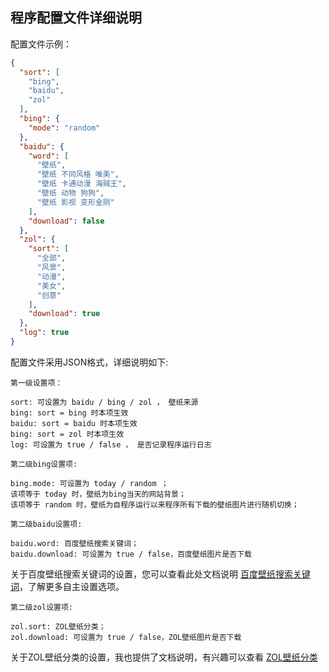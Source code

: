 ## 程序配置文件详细说明

配置文件示例：

```json
{
  "sort": [
    "bing",
    "baidu",
    "zol"
  ],
  "bing": {
    "mode": "random"
  },
  "baidu": {
    "word": [
      "壁纸",
      "壁纸 不同风格 唯美",
      "壁纸 卡通动漫 海贼王",
      "壁纸 动物 狗狗",
      "壁纸 影视 变形金刚"
    ],
    "download": false
  },
  "zol": {
    "sort": [
      "全部",
      "风景",
      "动漫",
      "美女",
      "创意"
    ],
    "download": true
  },
  "log": true
}
```
配置文件采用JSON格式，详细说明如下:

```
第一级设置项：

sort: 可设置为 baidu / bing / zol ， 壁纸来源
bing: sort = bing 时本项生效
baidu: sort = baidu 时本项生效
bing: sort = zol 时本项生效
log: 可设置为 true / false ， 是否记录程序运行日志
```

```
第二级bing设置项:

bing.mode: 可设置为 today / random ；
该项等于 today 时，壁纸为bing当天的网站背景；
该项等于 random 时，壁纸为自程序运行以来程序所有下载的壁纸图片进行随机切换；
```

```
第二级baidu设置项:

baidu.word: 百度壁纸搜索关键词；
baidu.download: 可设置为 true / false，百度壁纸图片是否下载
```

关于百度壁纸搜索关键词的设置，您可以查看此处文档说明 [百度壁纸搜索关键词](baidu.md "百度壁纸关键词设置")，了解更多自主设置选项。

```
第二级zol设置项:

zol.sort: ZOL壁纸分类；
zol.download: 可设置为 true / false，ZOL壁纸图片是否下载
```

关于ZOL壁纸分类的设置，我也提供了文档说明，有兴趣可以查看 [ZOL壁纸分类](zol.md "ZOL壁纸分类设置")